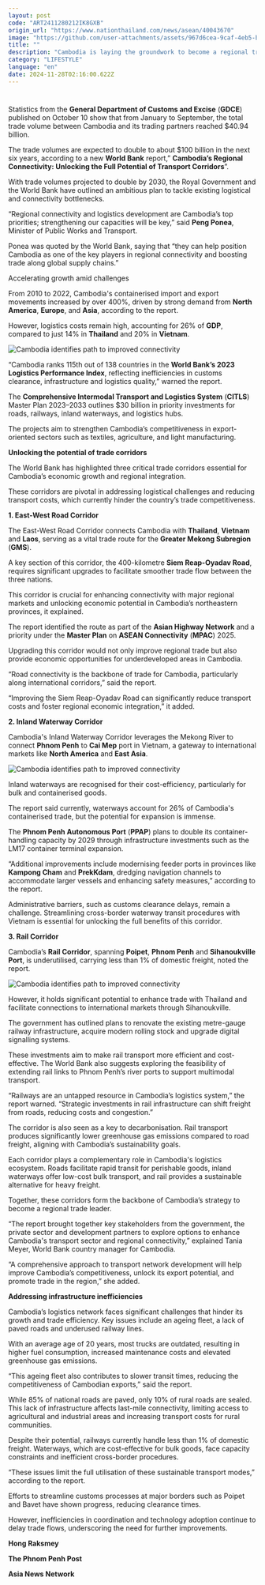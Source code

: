 ```yaml
---
layout: post
code: "ART2411280212IK8GXB"
origin_url: "https://www.nationthailand.com/news/asean/40043670"
image: "https://github.com/user-attachments/assets/967d6cea-9caf-4eb5-b64d-435a1ec2f138"
title: ""
description: "Cambodia is laying the groundwork to become a regional trade hub in Southeast Asia, through strategic infrastructure investments and policy reforms. "
category: "LIFESTYLE"
language: "en"
date: 2024-11-28T02:16:00.622Z
---
```


# 









Statistics from the **General Department of Customs and Excise** (**GDCE**) published on October 10 show that from January to September, the total trade volume between Cambodia and its trading partners reached $40.94 billion.

The trade volumes are expected to double to about $100 billion in the next six years, according to a new **World Bank** report,” **Cambodia’s Regional Connectivity: Unlocking the Full Potential of Transport Corridors**”.

With trade volumes projected to double by 2030, the Royal Government and the World Bank have outlined an ambitious plan to tackle existing logistical and connectivity bottlenecks.

“Regional connectivity and logistics development are Cambodia’s top priorities; strengthening our capacities will be key,” said **Peng Ponea**, Minister of Public Works and Transport.

Ponea was quoted by the World Bank, saying that “they can help position Cambodia as one of the key players in regional connectivity and boosting trade along global supply chains.”

Accelerating growth amid challenges

From 2010 to 2022, Cambodia's containerised import and export movements increased by over 400%, driven by strong demand from **North America**, **Europe**, and **Asia**​, according to the report.

However, logistics costs remain high, accounting for 26% of **GDP**, compared to just 14% in **Thailand** and 20% in **Vietnam**.

  ![Cambodia identifies path to improved connectivity](https://github.com/user-attachments/assets/d19d99ab-e0f2-4b1d-8e2f-bbdf93f72644)

“Cambodia ranks 115th out of 138 countries in the **World Bank’s 2023 Logistics Performance Index**, reflecting inefficiencies in customs clearance, infrastructure and logistics quality,” warned the report.

The **Comprehensive Intermodal Transport and Logistics System** (**CITLS**) Master Plan 2023–2033 outlines $30 billion in priority investments for roads, railways, inland waterways, and logistics hubs.

The projects aim to strengthen Cambodia’s competitiveness in export-oriented sectors such as textiles, agriculture, and light manufacturing.

**Unlocking the potential of trade corridors**

The World Bank has highlighted three critical trade corridors essential for Cambodia’s economic growth and regional integration.

These corridors are pivotal in addressing logistical challenges and reducing transport costs, which currently hinder the country’s trade competitiveness.

**1\. East-West Road Corridor**

The East-West Road Corridor connects Cambodia with **Thailand**, **Vietnam** and **Laos**, serving as a vital trade route for the **Greater Mekong Subregion** (**GMS**).

A key section of this corridor, the 400-kilometre **Siem Reap-Oyadav Road**, requires significant upgrades to facilitate smoother trade flow between the three nations.

This corridor is crucial for enhancing connectivity with major regional markets and unlocking economic potential in Cambodia’s northeastern provinces, it explained.

The report identified the route as part of the **Asian Highway Network** and a priority under the **Master Plan** on **ASEAN Connectivity** (**MPAC**) 2025.

Upgrading this corridor would not only improve regional trade but also provide economic opportunities for underdeveloped areas in Cambodia.

“Road connectivity is the backbone of trade for Cambodia, particularly along international corridors,” said the report.

“Improving the Siem Reap-Oyadav Road can significantly reduce transport costs and foster regional economic integration,” it added.

**2\. Inland Waterway Corridor**

Cambodia's Inland Waterway Corridor leverages the Mekong River to connect **Phnom Penh** to **Cai Mep** port in Vietnam, a gateway to international markets like **North America** and **East Asia**.

  ![Cambodia identifies path to improved connectivity](https://github.com/user-attachments/assets/12ca2cac-0f44-499f-85d4-9321f5a45d92)

Inland waterways are recognised for their cost-efficiency, particularly for bulk and containerised goods.

The report said currently, waterways account for 26% of Cambodia's containerised trade, but the potential for expansion is immense.

The **Phnom Penh Autonomous Port** (**PPAP**) plans to double its container-handling capacity by 2029 through infrastructure investments such as the LM17 container terminal expansion.

“Additional improvements include modernising feeder ports in provinces like **Kampong Cham** and **PrekKdam**, dredging navigation channels to accommodate larger vessels and enhancing safety measures,” according to the report.

Administrative barriers, such as customs clearance delays, remain a challenge. Streamlining cross-border waterway transit procedures with Vietnam is essential for unlocking the full benefits of this corridor.

**3\. Rail Corridor**

Cambodia’s **Rail Corridor**, spanning **Poipet**, **Phnom Penh** and **Sihanoukville Port**, is underutilised, carrying less than 1% of domestic freight, noted the report.

  ![Cambodia identifies path to improved connectivity](https://github.com/user-attachments/assets/b00002bf-d80a-40c2-a4a0-d9d7c5cc5ff3)

However, it holds significant potential to enhance trade with Thailand and facilitate connections to international markets through Sihanoukville.

The government has outlined plans to renovate the existing metre-gauge railway infrastructure, acquire modern rolling stock and upgrade digital signalling systems.

These investments aim to make rail transport more efficient and cost-effective. The World Bank also suggests exploring the feasibility of extending rail links to Phnom Penh’s river ports to support multimodal transport.

“Railways are an untapped resource in Cambodia’s logistics system,” the report warned. “Strategic investments in rail infrastructure can shift freight from roads, reducing costs and congestion.”

The corridor is also seen as a key to decarbonisation. Rail transport produces significantly lower greenhouse gas emissions compared to road freight, aligning with Cambodia’s sustainability goals.

Each corridor plays a complementary role in Cambodia's logistics ecosystem. Roads facilitate rapid transit for perishable goods, inland waterways offer low-cost bulk transport, and rail provides a sustainable alternative for heavy freight.

Together, these corridors form the backbone of Cambodia’s strategy to become a regional trade leader.

“The report brought together key stakeholders from the government, the private sector and development partners to explore options to enhance Cambodia's transport sector and regional connectivity,” explained Tania Meyer, World Bank country manager for Cambodia.

“A comprehensive approach to transport network development will help improve Cambodia’s competitiveness, unlock its export potential, and promote trade in the region,” she added.

**Addressing infrastructure inefficiencies**

Cambodia’s logistics network faces significant challenges that hinder its growth and trade efficiency. Key issues include an ageing fleet, a lack of paved roads and underused railway lines.

With an average age of 20 years, most trucks are outdated, resulting in higher fuel consumption, increased maintenance costs and elevated greenhouse gas emissions.

“This ageing fleet also contributes to slower transit times, reducing the competitiveness of Cambodian exports,” said the report.

While 85% of national roads are paved, only 10% of rural roads are sealed. This lack of infrastructure affects last-mile connectivity, limiting access to agricultural and industrial areas and increasing transport costs for rural communities.

Despite their potential, railways currently handle less than 1% of domestic freight. Waterways, which are cost-effective for bulk goods, face capacity constraints and inefficient cross-border procedures.

“These issues limit the full utilisation of these sustainable transport modes,” according to the report.

Efforts to streamline customs processes at major borders such as Poipet and Bavet have shown progress, reducing clearance times.

However, inefficiencies in coordination and technology adoption continue to delay trade flows, underscoring the need for further improvements.

**Hong Raksmey**

**The Phnom Penh Post**

**Asia News Network**